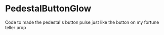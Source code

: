 # PedestalButtonGlow
Code to made the pedestal's button pulse just like the button on my fortune teller prop
